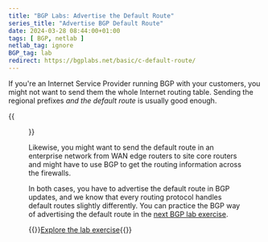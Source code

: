 ```yaml
---
title: "BGP Labs: Advertise the Default Route"
series_title: "Advertise BGP Default Route"
date: 2024-03-28 08:44:00+01:00
tags: [ BGP, netlab ]
netlab_tag: ignore
BGP_tag: lab
redirect: https://bgplabs.net/basic/c-default-route/
---
```

If you're an Internet Service Provider running BGP with your customers, you might not want to send them the whole Internet routing table. Sending the regional prefixes *and the default route* is usually good enough.

{{<figure src="https://bgplabs.net/basic/topology-default-route.png">}}
<!--more-->
Likewise, you might want to send the default route in an enterprise network from WAN edge routers to site core routers and might have to use BGP to get the routing information across the firewalls.

In both cases, you have to advertise the default route in BGP updates, and we know that every routing protocol handles default routes slightly differently. You can practice the BGP way of advertising the default route in the [next BGP lab exercise](https://bgplabs.net/basic/c-default-route/).

{{<jump>}}[Explore the lab exercise](https://bgplabs.net/basic/c-default-route/){{</jump>}}
